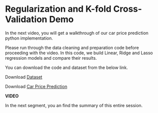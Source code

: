 # Regularization and K-fold Cross-Validation Demo

In the next video, you will get a walkthrough of our car price prediction python implementation.

Please run through the data cleaning and preparation code before proceeding with the video. In this code, we build Linear, Ridge and Lasso regression models and compare their results.

You can download the code and dataset from the below link.

Download [Dataset](Data.zip)

Download [Car Price Prediction](Car_Price_Prediction.ipynb)

**VIDEO**

In the next segment, you an find the summary of this entire session.